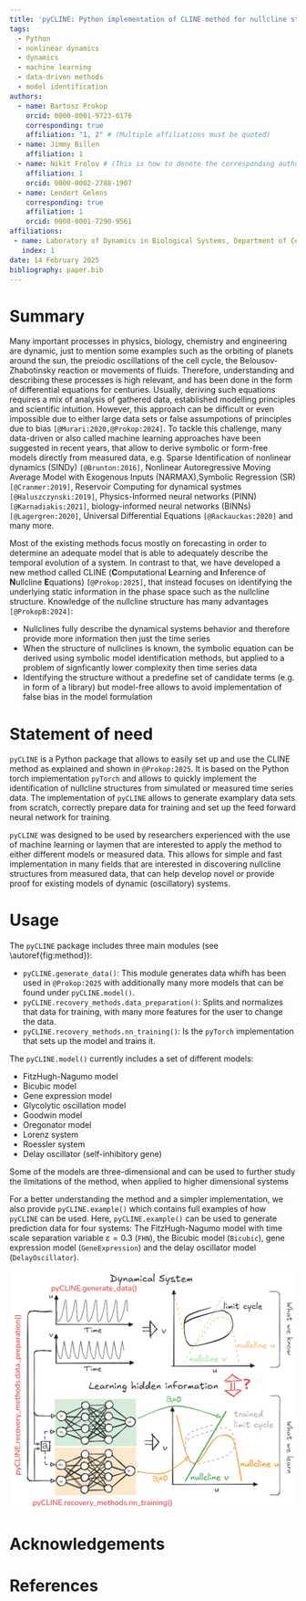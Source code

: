 ```yaml
---
title: 'pyCLINE: Python implementation of CLINE method for nullcline structure discovery'
tags:
  - Python
  - nonlinear dynamics
  - dynamics
  - machine learning
  - data-driven methods
  - model identification
authors:
  - name: Bartosz Prokop
    orcid: 0000-0001-9723-0176
    corresponding: true
    affiliation: "1, 2" # (Multiple affiliations must be quoted)
  - name: Jimmy Billen
    affiliation: 1
  - name: Nikit Frolov # (This is how to denote the corresponding author)
    affiliation: 1
    orcid: 0000-0002-2788-1907
  - name: Lendert Gelens
    corresponding: true
    affiliation: 1
    orcid: 0000-0001-7290-9561
affiliations:
 - name: Laboratory of Dynamics in Biological Systems, Department of Cellular and Mollecular Medicine, KU Leuven
   index: 1
date: 14 February 2025
bibliography: paper.bib
---
```


# Summary

Many important processes in physics, biology, chemistry and engineering are dynamic, just to mention some examples such as the orbiting of planets around the sun, the preiodic oscillations of the cell cycle, the Belousov-Zhabotinsky reaction or movements of fluids. 
Therefore, understanding and describing these processes is high relevant, and has been done in the form of differential equations for centuries. 
Usually, deriving such equations requires a mix of analysis of gathered data, established modelling principles and scientific intuition. 
However, this approach can be difficult or even impossible due to either large data sets or false assumpotions of principles due to bias `[@Murari:2020,@Prokop:2024]`. 
To tackle this challenge, many data-driven or also called machine learning approaches have been suggested in recent years, that allow to derive symbolic or form-free models directly from measured data, e.g. Sparse Identification of nonlinear dynamics (SINDy) 
`[@Brunton:2016]`, Nonlinear Autoregressive Moving Average Model with Exogenous Inputs (NARMAX),Symbolic Regression (SR)`[@Cranmer:2019]`, Reservoir Computing for dynamical systmes `[@Haluszczynski:2019]`, Physics-Informed neural networks (PINN)`[@Karnadiakis:2021]`, biology-informed neural networks (BINNs) `[@Lagergren:2020]`, Universal Differential Equations `[@Rackauckas:2020]` and many more. 

Most of the existing methods focus mostly on forecasting in order to determine an adequate model that is able to adequately describe the temporal evolution of a system. 
In contrast to that, we have developed a new method called CLINE (**C**omputational **L**earning and **I**nference of **N**ullcline **E**quations) `[@Prokop:2025]`, that instead focuses on identifying the underlying static information in the phase space such as the nullcline structure. 
Knowledge of the nullcline structure has many advantages `[@ProkopB:2024]`: 
- Nullclines fully describe the dynamical systems behavior and therefore provide more information then just the time series
- When the structure of nullclines is known, the symbolic equation can be derived using symbolic model identification methods, but applied to a problem of signficantly lower complexity then time series data
- Identifying the structure without a predefine set of candidate terms (e.g. in form of a library) but model-free allows to avoid implementation of false bias in the model formulation

# Statement of need

`pyCLINE` is a Python package that allows to easily set up and use the CLINE method as explained and shown in `@Prokop:2025`. It is based on the Python torch implementation `pyTorch` and allows to quickly implement the identification of nullcline structures from simulated or measured time series data. 
The implementation of `pyCLINE` allows to generate examplary data sets from scratch, correctly prepare data for training and set up the feed forward neural network for training. 

`pyCLINE` was designed to be used by researchers experienced with the use of machine learning or laymen that are interested to apply the method to either different models or measured data. 
This allows for simple and fast implementation in many fields that are interested in discovering nullcline structures from measured data, that can help develop novel or provide proof for existing models of dynamic (oscillatory) systems.

# Usage

The `pyCLINE` package includes three main modules (see \autoref{fig:method}): 
- `pyCLINE.generate_data()`: This module generates data whifh has been used in `@Prokop:2025` with additionally many more models that can be found under `pyCLINE.model()`.
- `pyCLINE.recovery_methods.data_preparation()`: Splits and normalizes that data for training, with many more features for the user to change the data.
- `pyCLINE.recovery_methods.nn_training()`: Is the `pyTorch` implementation that sets up the model and trains it.

The `pyCLINE.model()` currently includes a set of different models: 
- FitzHugh-Nagumo model
- Bicubic model
- Gene expression model
- Glycolytic oscillation model
- Goodwin model
- Oregonator model
- Lorenz system
- Roessler system
- Delay oscillator (self-inhibitory gene)

Some of the models are three-dimensional and can be used to further study the limitations of the method, when applied to higher dimensional systems

For a better understanding the method and a simpler implementation, we also provide `pyCLINE.example()` which contains full examples of how `pyCLINE` can be used.
Here, `pyCLINE.example()` can be used to generate prediction data for four systems: The FitzHugh-Nagumo model with time scale separation variable $\varepsilon=0.3$ (`FHN`), the Bicubic model (`Bicubic`), gene expression model (`GeneExpression`) and the delay oscillator model (`DelayOscillator`).

![The method CLINE explained by using Figure 1 from `@Prokop:2025`. In red the main modules of the `pyCLINE` package are shown \label{fig:method}](figures/introduction_manuscript_1.png)


# Acknowledgements


# References